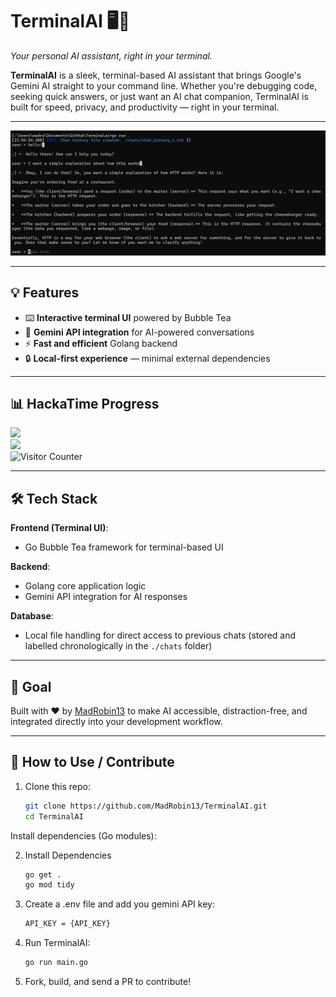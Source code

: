 # TerminalAI 🖥️🤖 
*Your personal AI assistant, right in your terminal.*

**TerminalAI** is a sleek, terminal-based AI assistant that brings Google's Gemini AI straight to your command line. Whether you're debugging code, seeking quick answers, or just want an AI chat companion, TerminalAI is built for speed, privacy, and productivity — right in your terminal.

---

<img src="example.png" width="auto" height="auto"></img>

---

## 💡 Features
- ⌨️ **Interactive terminal UI** powered by Bubble Tea
- 🧠 **Gemini API integration** for AI-powered conversations
- ⚡ **Fast and efficient** Golang backend
- 🔒 **Local-first experience** — minimal external dependencies

---

## 📊 HackaTime Progress  
![](https://hackatime-badge.hackclub.com/U07BWS2LPE2/TerminalAI)  
![](https://github-readme-stats.hackclub.dev/api/wakatime?username=2445&api_domain=hackatime.hackclub.com&theme=shadow_green&custom_title=Hackatime+Stats&layout=compact&cache_seconds=0&langs_count=8)
</br><img src="https://profile-counter.glitch.me/MadRobin13-TerminalAI/count.svg" alt="Visitor Counter"/>

---

## 🛠️ Tech Stack
**Frontend (Terminal UI)**:  
- Go Bubble Tea framework for terminal-based UI  

**Backend**:  
- Golang core application logic  
- Gemini API integration for AI responses  

**Database**:  
- Local file handling for direct access to previous chats (stored and labelled chronologically in the `./chats` folder)

---

## 🏁 Goal  
Built with ❤️ by [MadRobin13](https://github.com/MadRobin13) to make AI accessible, distraction-free, and integrated directly into your development workflow.

---

## 🚀 How to Use / Contribute  
1. Clone this repo:  
    ```bash
   git clone https://github.com/MadRobin13/TerminalAI.git
   cd TerminalAI
Install dependencies (Go modules):

2. Install Dependencies
    ```bash
    go get .
    go mod tidy

3. Create a .env file and add you gemini API key:
    ```bash
    API_KEY = {API_KEY}

4. Run TerminalAI:
    ```bash
    go run main.go

5. Fork, build, and send a PR to contribute!
